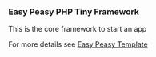 ### Easy Peasy PHP Tiny Framework

This is the core framework to start an app

For more details see [Easy Peasy Template](https://github.com/bmsrox/easy-peasy-basic)
